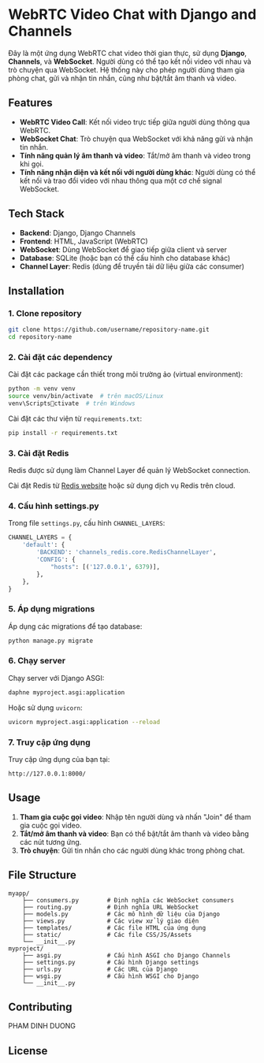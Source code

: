 
# WebRTC Video Chat with Django and Channels

Đây là một ứng dụng WebRTC chat video thời gian thực, sử dụng **Django**, **Channels**, và **WebSocket**. Người dùng có thể tạo kết nối video với nhau và trò chuyện qua WebSocket. Hệ thống này cho phép người dùng tham gia phòng chat, gửi và nhận tin nhắn, cũng như bật/tắt âm thanh và video.

## Features

- **WebRTC Video Call**: Kết nối video trực tiếp giữa người dùng thông qua WebRTC.
- **WebSocket Chat**: Trò chuyện qua WebSocket với khả năng gửi và nhận tin nhắn.
- **Tính năng quản lý âm thanh và video**: Tắt/mở âm thanh và video trong khi gọi.
- **Tính năng nhận diện và kết nối với người dùng khác**: Người dùng có thể kết nối và trao đổi video với nhau thông qua một cơ chế signal WebSocket.

## Tech Stack

- **Backend**: Django, Django Channels
- **Frontend**: HTML, JavaScript (WebRTC)
- **WebSocket**: Dùng WebSocket để giao tiếp giữa client và server
- **Database**: SQLite (hoặc bạn có thể cấu hình cho database khác)
- **Channel Layer**: Redis (dùng để truyền tải dữ liệu giữa các consumer)

## Installation

### 1. Clone repository

```bash
git clone https://github.com/username/repository-name.git
cd repository-name
```

### 2. Cài đặt các dependency

Cài đặt các package cần thiết trong môi trường ảo (virtual environment):

```bash
python -m venv venv
source venv/bin/activate  # trên macOS/Linux
venv\Scriptsctivate  # trên Windows
```

Cài đặt các thư viện từ `requirements.txt`:

```bash
pip install -r requirements.txt
```

### 3. Cài đặt Redis

Redis được sử dụng làm Channel Layer để quản lý WebSocket connection.

Cài đặt Redis từ [Redis website](https://redis.io/download) hoặc sử dụng dịch vụ Redis trên cloud.

### 4. Cấu hình settings.py

Trong file `settings.py`, cấu hình `CHANNEL_LAYERS`:

```python
CHANNEL_LAYERS = {
    'default': {
        'BACKEND': 'channels_redis.core.RedisChannelLayer',
        'CONFIG': {
            "hosts": [('127.0.0.1', 6379)],
        },
    },
}
```

### 5. Áp dụng migrations

Áp dụng các migrations để tạo database:

```bash
python manage.py migrate
```

### 6. Chạy server

Chạy server với Django ASGI:

```bash
daphne myproject.asgi:application
```

Hoặc sử dụng `uvicorn`:

```bash
uvicorn myproject.asgi:application --reload
```

### 7. Truy cập ứng dụng

Truy cập ứng dụng của bạn tại:

```
http://127.0.0.1:8000/
```

## Usage

1. **Tham gia cuộc gọi video**: Nhập tên người dùng và nhấn "Join" để tham gia cuộc gọi video.
2. **Tắt/mở âm thanh và video**: Bạn có thể bật/tắt âm thanh và video bằng các nút tương ứng.
3. **Trò chuyện**: Gửi tin nhắn cho các người dùng khác trong phòng chat.

## File Structure

```
myapp/
    ├── consumers.py        # Định nghĩa các WebSocket consumers
    ├── routing.py          # Định nghĩa URL WebSocket
    ├── models.py           # Các mô hình dữ liệu của Django
    ├── views.py            # Các view xử lý giao diện
    ├── templates/          # Các file HTML của ứng dụng
    ├── static/             # Các file CSS/JS/Assets
    └── __init__.py
myproject/
    ├── asgi.py             # Cấu hình ASGI cho Django Channels
    ├── settings.py         # Cấu hình Django settings
    ├── urls.py             # Các URL của Django
    ├── wsgi.py             # Cấu hình WSGI cho Django
    └── __init__.py
```

## Contributing
PHAM DINH DUONG

## License

